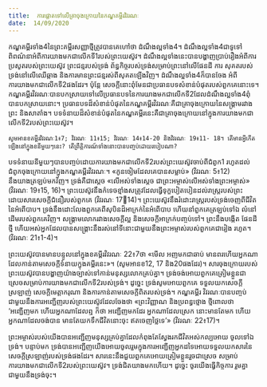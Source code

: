 ```yaml
---
title:  ការផ្តោតទៅលើគ្រាចុងក្រោយនៃកណ្ឌគម្ពីរវិវរណៈ
date:  14/09/2020
---
```


កណ្ឌគម្ពីរទាំង4នៃព្រះគម្ពីរសញ្ញាថ្មីត្រូវបានគេហៅថា ដំណឹងល្អទាំង4។ ដំណឹងល្អទាំង4ជាទូទៅពិពណ៌នាអំពីការយាងមកជាលើកទី1របស់ព្រះយេស៊ូវ។ ដំណឹងល្អទាំងនេះបានបង្ហាញប្រាប់រឿងអំពីការប្រសូតរបស់ព្រះយេស៊ូវ ព្រះជន្មរបស់ទ្រង់ ព័ន្ធកិច្ចរបស់ទ្រង់សម្រាប់ព្រះនៅលើផែនដី ការ សុគតរបស់ទ្រង់នៅលើឈើឆ្កាង និងការមានព្រះជន្មរស់ពីសុគតឡើងវិញ។ ដំណឹងល្អទាំង4ក៏បានចែង អំពីការយាងមកជាលើកទី2ផងដែរ។ ប៉ុន្តែ សេចក្តីនោះពុំមែនជាប្រធានបទសំខាន់បំផុតរបស់ពួកគេនោះទេ។ កណ្ឌគម្ពីរវិវរណៈបានបកស្រាយទៅលើប្រធានបទនៃការយាងមកជាលើកទី2ដែលដំណឹងល្អទាំង4ពុំបានបកស្រាយនោះ។ ប្រធានបទដ៏សំខាន់បំផុតនៃកណ្ឌគម្ពីរវិវរណៈគឺជាគ្រាចុងក្រោយនៃសង្គ្រាមរវាងព្រះ និងសាតាំង។ បទទំនាយដ៏សំខាន់បំផុតនៃកណ្ឌគម្ពីរនេះគឺជាគ្រាចុងក្រោយនៅក្នុងការយាងមកជាលើកទី2របស់ព្រះយេស៊ូវ។

`សូមអានខគម្ពីរវិវរណៈ1៖7; វិវរណៈ 11៖15; វិវរណៈ 14៖14-20 និងវិវរណៈ 19៖11- 18។ តើមានអ្វីកើតឡើងនៅក្នុងខនីមួយៗនេះ? តើព្រឹត្តិការណ៍ទាំងនោះបានបញ្ចប់ដោយរបៀបណា?`

បទទំនាយនីមួយៗបានបញ្ចប់ដោយការយាងមកជាលើកទី2របស់ព្រះយេស៊ូវចាប់ពីជំពូក1 រហូតដល់ជំពូកចុងក្រោយនៅក្នុងកណ្ឌគម្ពីរវិវរណៈ។ «កូនចៀមដែលគេបានសម្លាប់» (វិវរណៈ 5៖12) នឹងយាងត្រឡប់មកវិញ។ ទ្រង់គឺជាស្តេច «លើអស់ទាំងស្តេច ជាព្រះអម្ចាស់លើអស់ទាំងព្រះអម្ចាស់» (វិវរណៈ 19៖15, 16)។ ព្រះយេស៊ូវនឹងកំទេចខ្មាំងសត្រូវដែលធ្វើទុក្ខបៀតបៀនដល់រាស្ត្ររបស់ព្រះដោយសារសេចក្តីជំនឿរបស់ពួកគេ (វិវរណៈ 17ៈ14)។ ព្រះយេស៊ូវនឹងរំដោះរាស្ត្ររបស់ទ្រង់ចេញពីជីវិតនៃអំពើបាប។ ទ្រង់នឹងដោះលែងពួកគេពីសុបិនដ៏អាក្រក់នៃអំពើបាប ហើយនាំពួកគេត្រឡប់ទៅឯ លំនៅដើមរបស់ពួកគេវិញ។ សង្គ្រាមលោករវាងសេចក្តីល្អ និងសេចក្តីអាក្រក់បញ្ចប់ទៅ។ ព្រះនឹងបង្កើត ផែនដីថ្មី ហើយអស់អ្នកដែលបានសង្គ្រោះនឹងរស់នៅទីនោះជាមួយនឹងព្រះអម្ចាស់របស់ពួកគេជារៀង រហូត។ (វិវរណៈ 21៖1-4)។

ព្រះយេស៊ូវបានមានបន្ទូលនៅក្នុងខគម្ពីរវិវរណៈ 22៖7ថា «មើល អញមកជាឆាប់ មានពរហើយអ្នកណាដែលកាន់តាមសេចក្តីទំនាយក្នុងគម្ពីរនេះ»។ (សូមអានខ12, 17 និង20ផងដែរ)។ សារចុងក្រោយរបស់ព្រះយេស៊ូវបានបង្ហាញយ៉ាងច្បាស់ទៅកាន់មនុស្សលោកគ្រប់គ្នា។ ទ្រង់ចង់អោយពួកគេត្រៀមខ្លួនជាស្រេចសម្រាប់ការយាងមកជាលើកទី2របស់ទ្រង់។ ដូច្នេះ ទ្រង់សូមអោយពួកគេ ទទួលយកសេចក្តីស្រឡាញ់ សេចក្តីមេត្តាករុណា និងការកាន់តាមសេចក្តីពិតរបស់ទ្រង់។ កណ្ឌគម្ពីរ វិវរណៈបានបញ្ចប់ជាមួយនឹងការអញ្ជើញរបស់ព្រះយេស៊ូវដែលចែងថា «ព្រះវិញ្ញាណ និងប្រពន្ធថ្មោង ថ្មីពោលថា ‘អញ្ជើញមក ហើយអ្នកណាដែលឮ ក៏ថា អញ្ជើញមកដែរ អ្នកណាដែលស្រេក នោះមានតែមក ហើយអ្នកណាដែលចង់បាន មានតែយកទឹកជីវិតនោះចុះ ឥតចេញថ្លៃទេ’» (វិវរណៈ 22៖17)។

ព្រះអម្ចាស់របស់យើងបានអញ្ជើញមនុស្សគ្រប់គ្នាដែលកំពុងតែស្វែងរកជីវិតអស់កល្បអោយ ចូលទៅឯទ្រង់។ បន្ទាប់មក ទ្រង់បានអញ្ជើញយើងអោយចូលរួមក្នុងការអញ្ជើញអ្នកដទៃអោយទទួលយកសារនៃសេចក្តីស្រឡាញ់របស់ទ្រង់ផងដែរ។ សារនេះនឹងជួយពួកគេអោយត្រៀមខ្លួនរួចជាស្រេច សម្រាប់ការយាងមកជាលើកទី2របស់ព្រះយេស៊ូវ។ ទ្រង់ជិតយាងមកហើយ។ ដូច្នេះ ចូរយើងធ្វើកិច្ចការ រួមគ្នាជាមួយនឹងទ្រង់ចុះ។
